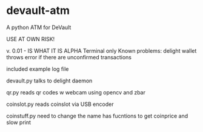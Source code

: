 # devault-atm
A python ATM for DeVault

USE AT OWN RISK!

v. 0.01 - IS WHAT IT IS ALPHA
Terminal only
Known problems: delight wallet throws error if there are unconfirmed transactions

included example log file

devault.py
talks to delight daemon

qr.py
reads qr codes w webcam using opencv and zbar

coinslot.py
reads coinslot via USB encoder

coinstuff.py
need to change the name
has fucntions to get coinprice and slow print 
